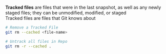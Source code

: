 **Tracked files** are files that were in the last snapshot, as well as any newly staged files; they can be unmodified, modified, or staged  
Tracked files are files that Git knows about

````bash
# Remove a Tracked File
git rm --cached <file-name> 

# Untrack all files in Repo
git rm -r --cached .
````
